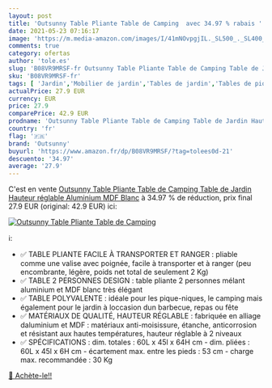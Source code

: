 ```yaml
---
layout: post
title: 'Outsunny Table Pliante Table de Camping  avec 34.97 % rabais '
date: 2021-05-23 07:16:17
image: 'https://m.media-amazon.com/images/I/41mNOvpgjIL._SL500_._SL400_.jpg'
comments: true
category: ofertas
author: 'tole.es'
slug: 'B08VR9MRSF-fr Outsunny Table Pliante Table de Camping Table de Jardin...'
sku: 'B08VR9MRSF-fr'
tags: [ 'Jardin','Mobilier de jardin','Tables de jardin','Tables de pique-nique','outsunny', ]
actualPrice: 27.9 EUR
currency: EUR
price: 27.9
comparePrice: 42.9 EUR
prodname: 'Outsunny Table Pliante Table de Camping Table de Jardin Hauteur réglable Aluminium MDF Blanc'
country: 'fr'
flag: '🇫🇷'
brand: 'Outsunny'
buyurl: 'https://www.amazon.fr/dp/B08VR9MRSF/?tag=tolees0d-21'
descuento: '34.97'
average: '27.9'
---
```


C'est en vente [Outsunny Table Pliante Table de Camping Table de Jardin Hauteur réglable Aluminium MDF Blanc](https://www.amazon.fr/dp/B08VR9MRSF/?tag=tolees0d-21)  à  34.97 % de réduction, prix final  27.9 EUR (original: 42.9 EUR) ici:

[![Outsunny Table Pliante Table de Camping ](https://m.media-amazon.com/images/I/41mNOvpgjIL._SL500_._SL400_.jpg)](https://www.amazon.fr/dp/B08VR9MRSF/?tag=tolees0d-21)

ℹ️:

- ✅ TABLE PLIANTE FACILE À TRANSPORTER ET RANGER : pliable comme une valise avec poignée, facile à transporter et à ranger (peu encombrante, légère, poids net total de seulement 2 Kg)
- ✅ TABLE 2 PERSONNES DESIGN : table pliante 2 personnes mélant aluminium et MDF blanc très élégant
- ✅ TABLE POLYVALENTE : idéale pour les pique-niques, le camping mais également pour le jardin à loccasion dun barbecue, repas ou fête
- ✅ MATÉRIAUX DE QUALITÉ, HAUTEUR RÉGLABLE : fabriquée en alliage daluminium et MDF : matériaux anti-moisissure, étanche, anticorrosion et résistant aux hautes températures, hauteur réglable à 2 niveaux
- ✅ SPÉCIFICATIONS : dim. totales : 60L x 45l x 64H cm - dim. pliées : 60L x 45l x 6H cm - écartement max. entre les pieds : 53 cm - charge max. recommandée : 30 Kg

[🛒 Achète-le!!](https://www.amazon.fr/dp/B08VR9MRSF/?tag=tolees0d-21)
